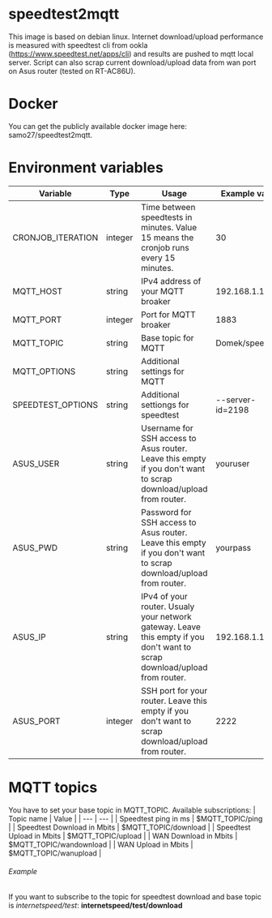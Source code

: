 # speedtest2mqtt
This image is based on debian linux. Internet download/upload performance is measured with speedtest cli from ookla (https://www.speedtest.net/apps/cli) and results are pushed to mqtt local server. Script can also scrap current download/upload data from wan port on Asus router (tested on RT-AC86U). 

# Docker
You can get the publicly available docker image here: samo27/speedtest2mqtt.

# Environment variables
| Variable | Type | Usage | Example value | Default |
| --- | --- | --- | --- | --- |
| CRONJOB_ITERATION | integer | Time between speedtests in minutes. Value 15 means the cronjob runs every 15 minutes. | 30 | 15 |
| MQTT_HOST | string | IPv4 address of your MQTT broaker | 192.168.1.14 | 192.168.1.14 |
| MQTT_PORT | integer | Port for MQTT broaker | 1883 | 1833 |
| MQTT_TOPIC | string | Base topic for MQTT | Domek/speedtest | Domek/speedtest |
| MQTT_OPTIONS | string | Additional settings for MQTT | | none |
| SPEEDTEST_OPTIONS | string | Additional settiongs for speedtest | --server-id=2198 | none |
| ASUS_USER | string | Username for SSH access to Asus router. Leave this empty if you don't want to scrap download/upload from router. | youruser | none |
| ASUS_PWD | string | Password for SSH access to Asus router. Leave this empty if you don't want to scrap download/upload from router. | yourpass | none |
| ASUS_IP | string | IPv4 of your router. Usualy your network gateway. Leave this empty if you don't want to scrap download/upload from router. | 192.168.1.1 | none |
| ASUS_PORT | integer | SSH port for your router. Leave this empty if you don't want to scrap download/upload from router. | 2222 | none |

# MQTT topics
You have to set your base topic in MQTT_TOPIC. Available subscriptions:
| Topic name | Value |
| --- | --- |
| Speedtest ping in ms | $MQTT_TOPIC/ping |
| Speedtest Download in Mbits | $MQTT_TOPIC/download |
| Speedtest Upload in Mbits | $MQTT_TOPIC/upload |
| WAN Download in Mbits | $MQTT_TOPIC/wandownload |
| WAN Upload in Mbits | $MQTT_TOPIC/wanupload |

###### Example 
If you want to subscribe to the topic for speedtest download and base topic is *internetspeed/test*: **internetspeed/test/download**
